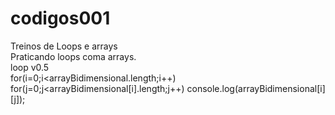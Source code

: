 # codigos001
 Treinos de Loops e arrays <br>
 Praticando loops coma arrays.<br>
loop v0.5 <br>
for(i=0;i<arrayBidimensional.length;i++)
for(j=0;j<arrayBidimensional[i].length;j++)
console.log(arrayBidimensional[i][j]);

